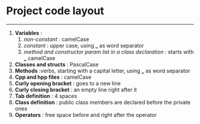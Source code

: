 # Project code layout
---

1. **Variables** : 
	1. *non-constant* : camelCase
	2. *constant* : upper case, using **_** as word separator
	3. *method and constructor param list in a class declaration* : starts with **_** camelCase
2. **Classes and structs** : PascalCase
3. **Methods** :verbs, starting with a capital letter, using **_** as word separator
4. **Cpp and hpp files** : camelCase
5. **Curly opening bracket** : goes to a new line
6. **Curly closing bracket** : an empty line right after it
7. **Tab definition** : 4 spaces
8. **Class definition** : public class members are declared before the private ones
9. **Operators** : free space before and right after the operator
